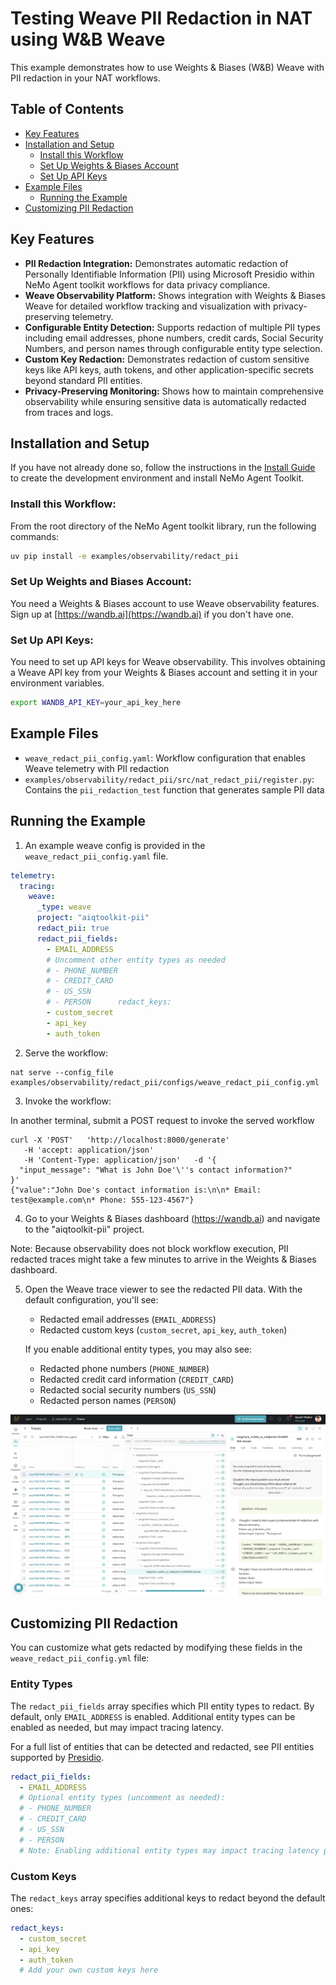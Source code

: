 <!--
SPDX-FileCopyrightText: Copyright (c) 2025, NVIDIA CORPORATION & AFFILIATES. All rights reserved.
SPDX-License-Identifier: Apache-2.0

Licensed under the Apache License, Version 2.0 (the "License");
you may not use this file except in compliance with the License.
You may obtain a copy of the License at

http://www.apache.org/licenses/LICENSE-2.0

Unless required by applicable law or agreed to in writing, software
distributed under the License is distributed on an "AS IS" BASIS,
WITHOUT WARRANTIES OR CONDITIONS OF ANY KIND, either express or implied.
See the License for the specific language governing permissions and
limitations under the License.
-->

<!--
  SPDX-FileCopyrightText: Copyright (c) 2024-2025 NVIDIA CORPORATION & AFFILIATES. All rights reserved.
  SPDX-License-Identifier: Apache-2.0
-->

# Testing Weave PII Redaction in NAT using W&B Weave

This example demonstrates how to use Weights & Biases (W&B) Weave with PII redaction in your NAT workflows.

## Table of Contents

- [Key Features](#key-features)
- [Installation and Setup](#installation-and-setup)
  - [Install this Workflow](#install-this-workflow)
  - [Set Up Weights & Biases Account](#set-up-weights-and-biases-account)
  - [Set Up API Keys](#set-up-api-keys)
- [Example Files](#example-files)
  - [Running the Example](#running-the-example)
- [Customizing PII Redaction](#customizing-pii-redaction)

## Key Features

- **PII Redaction Integration:** Demonstrates automatic redaction of Personally Identifiable Information (PII) using Microsoft Presidio within NeMo Agent toolkit workflows for data privacy compliance.
- **Weave Observability Platform:** Shows integration with Weights & Biases Weave for detailed workflow tracking and visualization with privacy-preserving telemetry.
- **Configurable Entity Detection:** Supports redaction of multiple PII types including email addresses, phone numbers, credit cards, Social Security Numbers, and person names through configurable entity type selection.
- **Custom Key Redaction:** Demonstrates redaction of custom sensitive keys like API keys, auth tokens, and other application-specific secrets beyond standard PII entities.
- **Privacy-Preserving Monitoring:** Shows how to maintain comprehensive observability while ensuring sensitive data is automatically redacted from traces and logs.

## Installation and Setup

If you have not already done so, follow the instructions in the [Install Guide](../../../docs/source/quick-start/installing.md#install-from-source) to create the development environment and install NeMo Agent Toolkit.

### Install this Workflow:

From the root directory of the NeMo Agent toolkit library, run the following commands:

```bash
uv pip install -e examples/observability/redact_pii
```

### Set Up Weights and Biases Account:

You need a Weights & Biases account to use Weave observability features. Sign up at [https://wandb.ai](https://wandb.ai) if you don't have one.

### Set Up API Keys:

You need to set up API keys for Weave observability. This involves obtaining a Weave API key from your Weights & Biases account and setting it in your environment variables.

```bash
export WANDB_API_KEY=your_api_key_here
```

## Example Files

- `weave_redact_pii_config.yaml`: Workflow configuration that enables Weave telemetry with PII redaction
- `examples/observability/redact_pii/src/nat_redact_pii/register.py`: Contains the `pii_redaction_test` function that generates sample PII data

## Running the Example

1. An example weave config is provided in the `weave_redact_pii_config.yaml` file.

```yaml
telemetry:
  tracing:
    weave:
      _type: weave
      project: "aiqtoolkit-pii"
      redact_pii: true
      redact_pii_fields:
        - EMAIL_ADDRESS
        # Uncomment other entity types as needed
        # - PHONE_NUMBER
        # - CREDIT_CARD
        # - US_SSN
        # - PERSON      redact_keys:
        - custom_secret
        - api_key
        - auth_token
```

2. Serve the workflow:

```console
nat serve --config_file examples/observability/redact_pii/configs/weave_redact_pii_config.yml
```

3. Invoke the workflow:

In another terminal, submit a POST request to invoke the served workflow

```console
curl -X 'POST'   'http://localhost:8000/generate'
   -H 'accept: application/json'
   -H 'Content-Type: application/json'   -d '{
  "input_message": "What is John Doe'\''s contact information?"
}'
{"value":"John Doe's contact information is:\n\n* Email: test@example.com\n* Phone: 555-123-4567"}
```

4. Go to your Weights & Biases dashboard (https://wandb.ai) and navigate to the "aiqtoolkit-pii" project.

Note: Because observability does not block workflow execution, PII redacted traces might take a few minutes to arrive in the Weights & Biases dashboard.

5. Open the Weave trace viewer to see the redacted PII data. With the default configuration, you'll see:
   - Redacted email addresses (`EMAIL_ADDRESS`)
   - Redacted custom keys (`custom_secret`, `api_key`, `auth_token`)

   If you enable additional entity types, you may also see:
   - Redacted phone numbers (`PHONE_NUMBER`)
   - Redacted credit card information (`CREDIT_CARD`)
   - Redacted social security numbers (`US_SSN`)
   - Redacted person names (`PERSON`)

![Weave PII Redaction](images/redact_weave_trace.png)

## Customizing PII Redaction

You can customize what gets redacted by modifying these fields in the `weave_redact_pii_config.yml` file:

### Entity Types

The `redact_pii_fields` array specifies which PII entity types to redact. By default, only `EMAIL_ADDRESS` is enabled. Additional entity types can be enabled as needed, but may impact tracing latency.

For a full list of entities that can be detected and redacted, see PII entities supported by [Presidio](https://microsoft.github.io/presidio/supported_entities/).

```yaml
redact_pii_fields:
  - EMAIL_ADDRESS
  # Optional entity types (uncomment as needed):
  # - PHONE_NUMBER
  # - CREDIT_CARD
  # - US_SSN
  # - PERSON
  # Note: Enabling additional entity types may impact tracing latency performance
```

### Custom Keys

The `redact_keys` array specifies additional keys to redact beyond the default ones:

```yaml
redact_keys:
  - custom_secret
  - api_key
  - auth_token
  # Add your own custom keys here
```
